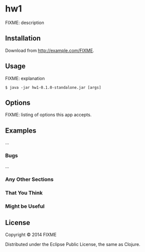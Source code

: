 # hw1

FIXME: description

## Installation

Download from http://example.com/FIXME.

## Usage

FIXME: explanation

    $ java -jar hw1-0.1.0-standalone.jar [args]

## Options

FIXME: listing of options this app accepts.

## Examples

...

### Bugs

...

### Any Other Sections
### That You Think
### Might be Useful

## License

Copyright © 2014 FIXME

Distributed under the Eclipse Public License, the same as Clojure.
